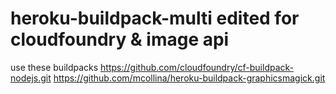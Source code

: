 # heroku-buildpack-multi edited for cloudfoundry & image api


use these buildpacks
        https://github.com/cloudfoundry/cf-buildpack-nodejs.git
        https://github.com/mcollina/heroku-buildpack-graphicsmagick.git

